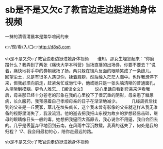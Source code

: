 # sb是不是又欠c了教官边走边挺进她身体视频
一抹的清香清晨本是繁华喧闹的来

👉/观/看/入/口👉http://d8s8.com

sb是不是又欠c了教官边走边挺进她身体视频　　谁知，那女生埋怨起来：“你磨蹭什么？我弄到了两张《痛快大学本科营》当场直播的出场券，你要不要去？”说着，痛快地将手中的券朝我扬了扬，两只躲在镜片反面的眼睛笑成了一条缝儿。
回望尘土，总是有很多人遇见你，揉着肩膀，然后融入茫茫人海中。也许我想停下来，但我必须向前走，赶紧匆忙或匆忙中，他或她只是一张头脑清晰的普通面孔，从清晰到模糊。更令人难忘...【阅读全文】
　　说心里话自看到母亲来沪看我后，母亲那已经十分苍老的形象在我的心里投下了很沉重的阴影，母亲患了糖尿病，长久服药，我预感着自己孝顺母亲的日子在渐渐地减少。　
　　几经周折后找到的父亲是一丘荒冢，草儿在坟头疯长，这个我未曾有影像的父亲就这样从我无准备的视野里消失了，我没流泪。他的逝去把我把山东视为故乡的梦想轻易击碎，继母的眼睛像日头一般的毒，她想把我逼回大高原去，我心说你不用逼，我自会回去的。几乎是丢盔弃甲地回到云南。在风雨中浮沉数载，我真的迷失了，何处是我的归程？
	17、我会用最初的心，陪你走最远的路。

sb是不是又欠c了教官边走边挺进她身体视频
